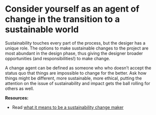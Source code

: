 # Consider yourself as an agent of change in the transition to a sustainable world

Sustainability touches every part of the process, but the desiger has a unique role. The options to make sustainable changes to the project are most abundant in the design phase, thus giving the designer broader opportunities (and responsibilities!) to make change. 

A change agent can be defined as someone who who doesn’t accept the status quo that things are impossible to change for the better. Ask how things might be different, more sustainable, more ethical, putting the attention on the issue of sustainability and impact gets the ball rolling for others as well. 

**Resources:** 

- Read [what it means to be a sustainability change maker](https://ccsustain.wordpress.com/2014/08/07/becoming-a-change-agent-for-sustainability/)
